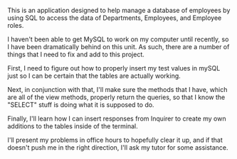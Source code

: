 This is an application designed to help manage a database of employees by using SQL to access the data of Departments, Employees, and Employee roles.

I haven't been able to get MySQL to work on my computer until recently, so I have been dramatically behind on this unit. As such, there are a number of things that I need to fix and add to this project.

First, I need to  figure out how to properly insert my test values in mySQL just so I can be certain that the tables are actually working.

Next, in conjunction with that, I'll make sure the methods that I have, which are all of the view methods, properly return the queries, so that I know the "SELECT" stuff is doing what it is supposed to do.

Finally, I'll learn how I can insert responses from Inquirer to create my own additions to the tables inside of the terminal.

I'll present my problems in office hours to hopefully clear it up, and if that doesn't push me in the right direction, I'll ask my tutor for some assistance.
